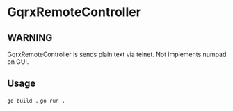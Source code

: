 # GqrxRemoteController

## WARNING
GqrxRemoteController is sends plain text via telnet.
Not implements numpad on GUI.

## Usage
`go build .`
`go run .`
